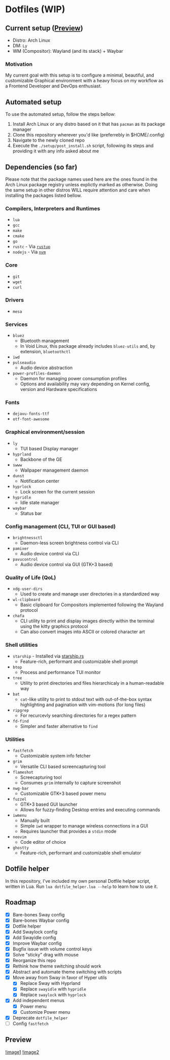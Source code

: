 # Dotfiles (WIP)

## Current setup ([Preview](#preview))
- Distro: Arch Linux
- DM: `Ly`
- WM (Compositor): Wayland (and its stack) + Waybar

### Motivation
My current goal with this setup is to configure a minimal, beautiful, and customizable Graphical environment with a heavy focus on my workflow as a Frontend Developer and DevOps enthusiast.

## Automated setup
To use the automated setup, follow the steps bellow:
1. Install Arch Linux or any distro based on it that has `pacman` as its package manager
2. Clone this repository wherever you'd like (preferrebly in $HOME/.config)
3. Navigate to the newly cloned repo
4. Execute the `./setup/post_install.sh` script, following its steps and providing it with any info asked about me

## Dependencies (so far)
Please note that the package names used here are the ones found in the Arch Linux package registry unless explictly marked as otherwise. Doing the same setup in other distros WILL require attention and care when installing the packages listed bellow.

### Compilers, Interpreters and Runtimes
- `lua`
- `gcc`
- `make`
- `cmake`
- `go`
- `rustc` - Via [`rustup`](https://www.rust-lang.org/learn/get-started)
- `nodejs` - Via [`nvm`](https://github.com/nvm-sh/nvm)

### Core
- `git`
- `wget`
- `curl`

### Drivers
- `mesa`

### Services
- `bluez`
    - Bluetooth management
    - In Void Linux, this package already includes `bluez-utils` and, by extension, `bluetoothctl`
- `iwd`
- `pulseaudio`
    - Audio device abstraction
- `power-profiles-daemon`
    - Daemon for managing power consumption profiles
    - Options and availability may vary depending on Kernel config, version and Hardware specifications

### Fonts
- `dejavu-fonts-ttf`
- `otf-font-awesome`

### Graphical environment/session
- `ly`
    - TUI based Display manager
- `hyprland`
    - Backbone of the GE
- `swww`
    - Wallpaper management daemon
- `dunst`
    - Notification center
- `hyprlock`
    - Lock screen for the current session
- `hypridle`
    - Idle state manager
- `waybar`
    - Status bar

### Config management (CLI, TUI or GUI based)
- `brightnessctl`
    - Daemon-less screen brightness control via CLI
- `pamixer`
    - Audio device control via CLI
- `pavucontrol`
    - Audio device control via GUI (GTK+3 based)

### Quality of Life (QoL)
- `xdg-user-dirs`
    - Used to create and manage user directories in a standardized way
- `wl-clipboard`
    - Basic clipboard for Compositors implemented following the Wayland protocol
- `chafa`
    - CLI utility to print and display images directly within the terminal using the kitty graphics protocol
    - Can also convert images into ASCII or colored character art

### Shell utilities
- `starship` - Installed via [starship.rs](https://starship.rs/)
    - Feature-rich, performant and customizable shell prompt
- `btop`
    - Process and performance TUI monitor
- `tree`
    - Utility to print directories and files hierarchicaly in a human-readable way
- `bat`
    - `cat`-like utility to print to stdout text with out-of-the-box syntax highlighting and pagination with vim-motions (for long files)
- `ripgrep`
    - For recurcevly searching directories for a regex pattern
- `fd-find`
    - Simpler and faster alternative to `find`

### Utilities
- `fastfetch`
    - Customizable system info fetcher
- `grim`
    - Versatile CLI based screencapturing tool
- `flameshot`
    - Screecapturing tool
    - Consumes `grim` internally to capture screenshot
- `nwg-bar`
    - Customizable GTK+3 based power menu
- `fuzzel`
    - GTK+3 based GUI launcher
    - Allows for fuzzy-finding Desktop entries and executing commands
- `iwmenu`
    - Manually built
    - Simple `iwd` wrapper to manage wireless connections in a GUI
    - Requires launcher that provides a `stdin` mode
- `neovim`
    - Code editor of choice
- `ghostty`
    - Feature-rich, performant and customizable shell emulator

## Dotfile helper

In this repository, I've included my own personal Dotfile helper script, written in Lua.
Run `lua dotfile_helper.lua --help` to learn how to use it.

## Roadmap

- [x] Bare-bones Sway config
- [x] Bare-bones Waybar config
- [x] Dotfile helper
- [x] Add Swaylock config
- [x] Add Swayidle config
- [x] Improve Waybar config
- [x] Bugfix issue with volume control keys
- [x] Solve "sticky" drag with mouse
- [x] Reorganize this repo
- [x] Rethink how theme switching should work
- [x] Abstract and automate theme switching with scripts
- [x] Move away from Sway in favor of Hyper utils
    - [x] Replace Sway with Hyprland
    - [x] Replace `swayidle` with `hypridle`
    - [x] Replace `swaylock` with `hyprlock`
- [x] Add independent menus
    - [x] Power menu
    - [x] Customize Power menu
- [x] Deprecate `dotfile_helper`
- [ ] Config `fastfetch`

## Preview

[!image1](./docs/catppuccin_hyper1.png)
[!image2](./docs/catppuccin_hyper2.png)

